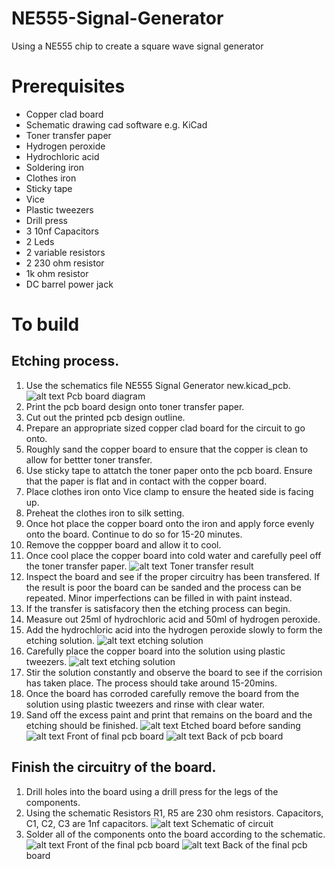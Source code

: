 # NE555-Signal-Generator
Using a NE555 chip to create a square wave signal generator

# Prerequisites
- Copper clad board
- Schematic drawing cad software e.g. KiCad
- Toner transfer paper
- Hydrogen peroxide
- Hydrochloric acid
- Soldering iron
- Clothes iron
- Sticky tape
- Vice
- Plastic tweezers
- Drill press
- 3 10nf Capacitors
- 2 Leds
- 2 variable resistors
- 2 230 ohm resistor
- 1k ohm resistor
- DC barrel power jack

# To build
## Etching process.
1. Use the schematics file NE555 Signal Generator new.kicad_pcb.
![alt text]( images/CIrcuit_diagram.png "Pcb board diagram")
Pcb board diagram
2. Print the pcb board design onto toner transfer paper.
3. Cut out the printed pcb design outline.
4. Prepare an appropriate sized copper clad board for the circuit to go onto.
5. Roughly sand the copper board to ensure that the copper is clean to allow for bettter toner transfer.
6. Use sticky tape to attatch the toner paper onto the pcb board. Ensure that the paper is flat and in contact with the copper board.
7. Place clothes iron onto Vice clamp to ensure the heated side is facing up.
8. Preheat the clothes iron to silk setting.
9. Once hot place the copper board onto the iron and apply force evenly onto the board. Continue to do so for 15-20 minutes.
10. Remove the coppper board and allow it to cool.
11. Once cool place the copper board into cold water and carefully peel off the toner transfer paper.
![alt text]( images/Toner_transfer.jpeg "Toner transfer result")
Toner transfer result
12. Inspect the board and see if the proper circuitry has been transfered. If the result is poor the board can be sanded and the process can be repeated. Minor imperfections can be filled in with paint instead.
13. If the transfer is satisfacory then the etching process can begin.
14. Measure out 25ml of hydrochloric acid and 50ml of hydrogen peroxide.
15. Add the hydrochloric acid into the hydrogen peroxide slowly to form the etching solution.
![alt text]( images/Solution.jpeg "etching solution")
etching solution
16. Carefully place the copper board into the solution using plastic tweezers.
![alt text]( images/Solution_with_board.jpeg "etching solution")
etching solution
17. Stir the solution constantly and observe the board to see if the corrision has taken place. The process should take around 15-20mins.
18. Once the board has corroded carefully remove the board from the solution using plastic tweezers and rinse with clear water.
19. Sand off the excess paint and print that remains on the board and the etching should be finished.
![alt text]( images/Eteched_pcb_with_paint.jpeg "Etched board before sanding")
Etched board before sanding
![alt text]( images/Etched_pcb_back.jpeg "Front of pcb board")
Front of final pcb board
![alt text]( images/Etched_pcb_front.jpeg "Back of pcb board")
Back of pcb board


## Finish the circuitry of the board.
 1. Drill holes into the board using a drill press for the legs of the components.
 2. Using the schematic Resistors R1, R5 are 230 ohm resistors. Capacitors, C1, C2, C3 are 1nf capacitors.
![alt text]( images/Schematic.png "Schematic of circuit")
Schematic of circuit
 3. Solder all of the components onto the board according to the schematic.
 ![alt text]( images/Final_board_back.jpeg "Front of the final pcb board")
 Front of the final pcb board
 ![alt text]( images/Final_Board_front.jpeg "Back of the final pcb board")
 Back of the final pcb board
 
 
 
